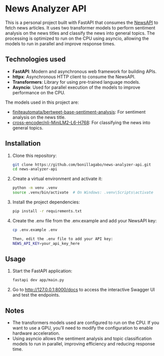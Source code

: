 # News Analyzer API

This is a personal project built with FastAPI that consumes the [NewsAPI](https://newsapi.org/) to fetch news articles. It uses two transformer models to perform sentiment analysis on the news titles and classify the news into general topics. The processing is optimized to run on the CPU using asyncio, allowing the models to run in parallel and improve response times.

## Technologies used

- **FastAPI**: Modern and asynchronous web framework for building APIs.
- **httpx**: Asynchronous HTTP client to consume the NewsAPI.
- **Transformers**: Library for using pre-trained language models.
- **Asyncio**: Used for parallel execution of the models to improve performance on the CPU.

The models used in this project are:

- [finiteautomata/bertweet-base-sentiment-analysis](https://huggingface.co/finiteautomata/bertweet-base-sentiment-analysis): For sentiment analysis on the news title.
- [cross-encoder/nli-MiniLM2-L6-H768](https://huggingface.co/cross-encoder/nli-MiniLM2-L6-H768): For classifying the news into general topics.

## Installation

1. Clone this repository:

    ```bash
    git clone https://github.com/bonillagabo/news-analyzer-api.git
    cd news-analyzer-api

2. Create a virtual environment and activate it:

    ```bash
    python -m venv .venv
    source .venv/bin/activate  # On Windows: .venv\Scripts\activate

3. Install the project dependencies:

    ```bash
    pip install -r requirements.txt

4. Create the .env file from the .env.example and add your NewsAPI key:

    ```bash
    cp .env.example .env

    Then, edit the .env file to add your API key:
    NEWS_API_KEY=your_api_key_here

## Usage

1. Start the FastAPI application:

    ```bash
    fastapi dev app/main.py

2. Go to http://127.0.0.1:8000/docs to access the interactive Swagger UI and test the endpoints.

## Notes

- The transformers models used are configured to run on the CPU. If you want to use a GPU, you’ll need to modify the configuration to enable hardware acceleration.
- Using asyncio allows the sentiment analysis and topic classification models to run in parallel, improving efficiency and reducing response time.
